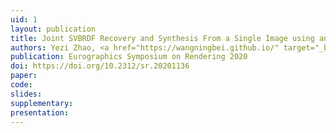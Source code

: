 ```yaml
---
uid: 1
layout: publication
title: Joint SVBRDF Recovery and Synthesis From a Single Image using an Unsupervised Generative Adversarial Network
authors: Yezi Zhao, <a href="https://wangningbei.github.io/" target="_blank">Beibei Wang</a>, <a href="hhttp://vr.sdu.edu.cn/info/1010/1062.htm" target="_blank"> Yanning Xu</a>, <b>Zheng Zeng</b>, <a href="http://vr.sdu.edu.cn/info/1010/1062.htm" target="_blank"> Yanning Xu</a>, <a href="http://vr.sdu.edu.cn/info/1010/1060.htm" target="_blank"> Lu Wang</a>, <a href="http://maverick.inria.fr/Membres/Nicolas.Holzschuch/" target="_blank"> Nicolas Holzschuch</a>
publication: Eurographics Symposium on Rendering 2020
doi: https://doi.org/10.2312/sr.20201136
paper:
code:
slides:
supplementary:
presentation:
---
```

